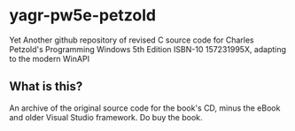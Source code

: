# yagr-pw5e-petzold
Yet Another github repository of revised C source code for Charles Petzold's Programming Windows 5th Edition ISBN-10 157231995X, adapting to the modern WinAPI

## What is this?
An archive of the original source code for the book's CD, minus the eBook and older Visual Studio framework.  Do buy the book.
